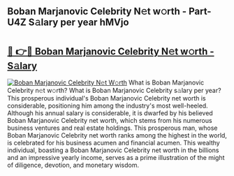## Boban Marjanovic Celebrity N𝚎t w𝚘rth - Part-U4Z S𝚊lary per year hMVjo

# <h2><a href="http://gc2krqx.nevu.top/?p=Boban+Marjanovic+Celebrity">🔗 👉🔴 Boban Marjanovic Celebrity N𝚎t w𝚘rth - S𝚊lary</a></h2>

[![Boban Marjanovic Celebrity N𝚎t W𝚘rth](https://i.imgur.com/Oavwk0R.jpeg)](http://gc2krqx.nevu.top/?p=Boban+Marjanovic+Celebrity)
What is Boban Marjanovic Celebrity n𝚎t w𝚘rth? What is Boban Marjanovic Celebrity s𝚊lary per year?
This prosperous individual's Boban Marjanovic Celebrity net worth is considerable, positioning him among the industry's most well-heeled. Although his annual salary is considerable, it is dwarfed by his believed Boban Marjanovic Celebrity net worth, which stems from his numerous business ventures and real estate holdings. This prosperous man, whose Boban Marjanovic Celebrity net worth ranks among the highest in the world, is celebrated for his business acumen and financial acumen. This wealthy individual, boasting a Boban Marjanovic Celebrity net worth in the billions and an impressive yearly income, serves as a prime illustration of the might of diligence, devotion, and monetary wisdom.
